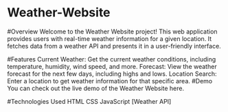 # Weather-Website
#Overview
Welcome to the Weather Website project! This web application provides users with real-time weather information for a given location. It fetches data from a weather API and presents it in a user-friendly interface.

#Features
Current Weather: Get the current weather conditions, including temperature, humidity, wind speed, and more.
Forecast: View the weather forecast for the next few days, including highs and lows.
Location Search: Enter a location to get weather information for that specific area.
#Demo
You can check out the live demo of the Weather Website here.

#Technologies Used
HTML
CSS
JavaScript
[Weather API]

